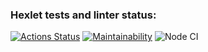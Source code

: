 ### Hexlet tests and linter status:
[![Actions Status](https://github.com/OGGera/frontend-project-12/workflows/hexlet-check/badge.svg)](https://github.com/OGGera/frontend-project-12/actions)
[![Maintainability](https://api.codeclimate.com/v1/badges/120f22a138186a194545/maintainability)](https://codeclimate.com/github/OGGera/frontend-project-12/maintainability)
![Node CI](https://github.com//OGGera/frontend-project-12/actions/workflows/nodejs.yml/badge.svg)